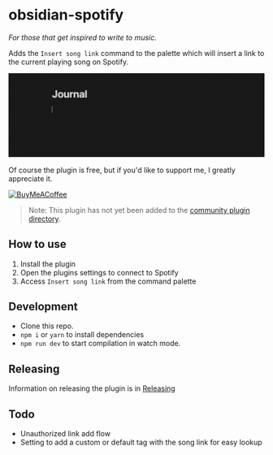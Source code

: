 # obsidian-spotify

*For those that get inspired to write to music.*

Adds the `Insert song link` command to the palette which will insert a link to the current playing song on Spotify.

![GIF Demo](./obsidian-spotify-demo.gif)

Of course the plugin is free, but if you'd like to support me, I greatly appreciate it.

[<img src="https://cdn.buymeacoffee.com/buttons/v2/default-yellow.png" alt="BuyMeACoffee" width="100">](https://www.buymeacoffee.com/cutaiar)

> Note: This plugin has not yet been added to the [community plugin directory](https://obsidian.md/plugins).

## How to use

1. Install the plugin
2. Open the plugins settings to connect to Spotify
3. Access `Insert song link` from the command palette

## Development

- Clone this repo.
- `npm i` or `yarn` to install dependencies
- `npm run dev` to start compilation in watch mode.

## Releasing

Information on releasing the plugin is in [Releasing](./Releasing.md)

## Todo

- Unauthorized link add flow
- Setting to add a custom or default tag with the song link for easy lookup
